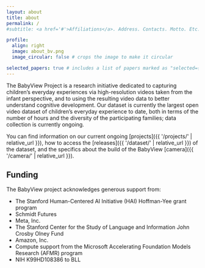 ```yaml
---
layout: about
title: about
permalink: /
#subtitle: <a href='#'>Affiliations</a>. Address. Contacts. Motto. Etc.

profile:
  align: right
  image: about_bv.png
  image_circular: false # crops the image to make it circular

selected_papers: true # includes a list of papers marked as "selected={true}"
---
```


The BabyView Project is a research initiative dedicated to capturing children’s everyday experiences via high-resolution videos taken from the infant perspective, and to using the resulting video data to better understand cognitive development. Our dataset is currently the largest open video dataset of children’s everyday experience to date, both in terms of the number of hours and the diversity of the participating families; data collection is currently ongoing.

You can find information on our current ongoing [projects]({{ '/projects/' | relative_url }}), how to access the [releases]({{ '/dataset/' | relative_url }}) of the dataset, and the specifics about the build of the BabyView [camera]({{ '/camera/' | relative_url }}).

## Funding

The BabyView project acknowledges generous support from: 
- The Stanford Human-Centered AI Initiative (HAI) Hoffman-Yee grant program
- Schmidt Futures
- Meta, Inc. 
- The Stanford Center for the Study of Language and Information John Crosby Olney Fund
- Amazon, Inc. 
- Compute support from the Microsoft Accelerating Foundation Models Research (AFMR) program
- NIH K99HD108386 to BLL
